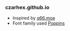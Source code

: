 <h3>czarhex.github.io</h3>

- Inspired by [q66.moe](https://q66.moe/)
- Font family used [Poppins](https://fonts.google.com/specimen/Poppins)
